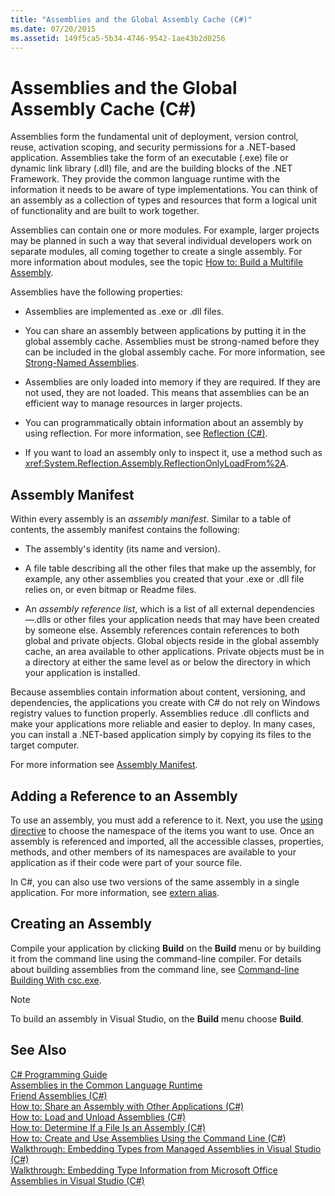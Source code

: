 ```yaml
---
title: "Assemblies and the Global Assembly Cache (C#)"
ms.date: 07/20/2015
ms.assetid: 149f5ca5-5b34-4746-9542-1ae43b2d0256
---
```

# Assemblies and the Global Assembly Cache (C#)
Assemblies form the fundamental unit of deployment, version control, reuse, activation scoping, and security permissions for a .NET-based application. Assemblies take the form of an executable (.exe) file or dynamic link library (.dll) file, and are the building blocks of the .NET Framework. They provide the common language runtime with the information it needs to be aware of type implementations. You can think of an assembly as a collection of types and resources that form a logical unit of functionality and are built to work together.  
  
 Assemblies can contain one or more modules. For example, larger projects may be planned in such a way that several individual developers work on separate modules, all coming together to create a single assembly. For more information about modules, see the topic [How to: Build a Multifile Assembly](../../../../../docs/framework/app-domains/how-to-build-a-multifile-assembly.md).  
  
 Assemblies have the following properties:  
  
- Assemblies are implemented as .exe or .dll files.  
  
- You can share an assembly between applications by putting it in the global assembly cache. Assemblies must be strong-named before they can be included in the global assembly cache. For more information, see [Strong-Named Assemblies](../../../../../docs/framework/app-domains/strong-named-assemblies.md).  
  
- Assemblies are only loaded into memory if they are required. If they are not used, they are not loaded. This means that assemblies can be an efficient way to manage resources in larger projects.  
  
- You can programmatically obtain information about an assembly by using reflection. For more information, see [Reflection (C#)](../../../../csharp/programming-guide/concepts/reflection.md).  
  
- If you want to load an assembly only to inspect it, use a method such as <xref:System.Reflection.Assembly.ReflectionOnlyLoadFrom%2A>.  
  
## Assembly Manifest  
 Within every assembly is an *assembly manifest*. Similar to a table of contents, the assembly manifest contains the following:  
  
- The assembly's identity (its name and version).  
  
- A file table describing all the other files that make up the assembly, for example, any other assemblies you created that your .exe or .dll file relies on, or even bitmap or Readme files.  
  
- An *assembly reference list*, which is a list of all external dependencies—.dlls or other files your application needs that may have been created by someone else. Assembly references contain references to both global and private objects. Global objects reside in the global assembly cache, an area available to other applications. Private objects must be in a directory at either the same level as or below the directory in which your application is installed.  
  
 Because assemblies contain information about content, versioning, and dependencies, the applications you create with C# do not rely on Windows registry values to function properly. Assemblies reduce .dll conflicts and make your applications more reliable and easier to deploy. In many cases, you can install a .NET-based application simply by copying its files to the target computer.  
  
 For more information see [Assembly Manifest](../../../../../docs/framework/app-domains/assembly-manifest.md).  
  
## Adding a Reference to an Assembly  
 To use an assembly, you must add a reference to it. Next, you use the [using directive](../../../../csharp/language-reference/keywords/using-directive.md) to choose the namespace of the items you want to use. Once an assembly is referenced and imported, all the accessible classes, properties, methods, and other members of its namespaces are available to your application as if their code were part of your source file.  
  
 In C#, you can also use two versions of the same assembly in a single application. For more information, see [extern alias](../../../../csharp/language-reference/keywords/extern-alias.md).  
  
## Creating an Assembly  
 Compile your application by clicking **Build** on the **Build** menu or by building it from the command line using the command-line compiler. For details about building assemblies from the command line, see [Command-line Building With csc.exe](../../../../csharp/language-reference/compiler-options/command-line-building-with-csc-exe.md).  
  
> [!NOTE]
>  To build an assembly in Visual Studio, on the **Build** menu choose **Build**.  
  
## See Also  
 [C# Programming Guide](../../../../csharp/programming-guide/index.md)  
 [Assemblies in the Common Language Runtime](../../../../../docs/framework/app-domains/assemblies-in-the-common-language-runtime.md)  
 [Friend Assemblies (C#)](friend-assemblies.md)  
 [How to: Share an Assembly with Other Applications (C#)](how-to-share-an-assembly-with-other-applications.md)  
 [How to: Load and Unload Assemblies (C#)](how-to-load-and-unload-assemblies.md)  
 [How to: Determine If a File Is an Assembly (C#)](how-to-determine-if-a-file-is-an-assembly.md)  
 [How to: Create and Use Assemblies Using the Command Line (C#)](how-to-create-and-use-assemblies-using-the-command-line.md)  
 [Walkthrough: Embedding Types from Managed Assemblies in Visual Studio (C#)](walkthrough-embedding-types-from-managed-assemblies-in-visual-studio.md)  
 [Walkthrough: Embedding Type Information from Microsoft Office Assemblies in Visual Studio (C#)](walkthrough-embedding-type-information-from-microsoft-office-assemblies.md)
